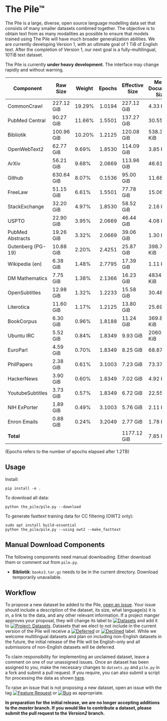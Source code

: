 # The Pile™

The Pile is a large, diverse, open source language modelling data set that consists of many smaller datasets combined together. The objective is to obtain text from as many modalities as possible to ensure that models trained using The Pile will have much broader generalization abilities. We are currently developing Version 1, with an ultimate goal of 1 TiB of English text. After the completion of Version 1, our next goal is a fully-multilingual, 10TiB text dataset.

The Pile is currently **under heavy development**. The interface may change rapidly and without warning. 


|    Component    | Raw Size |Weight|Epochs|Effective Size|Mean Document Size|
|-----------------|----------|------|-----:|--------------|------------------|
|CommonCrawl      |227.12 GiB|19.29%|1.0194|227.12 GiB    |4.33 KiB          |
|PubMed Central   |90.27 GiB |11.66%|1.5501|137.27 GiB    |30.55 KiB         |
|Bibliotik        |100.96 GiB|10.20%|1.2125|120.08 GiB    |538.36 KiB        |
|OpenWebText2     |62.77 GiB |9.69% |1.8530|114.09 GiB    |3.85 KiB          |
|ArXiv            |56.21 GiB |9.68% |2.0669|113.96 GiB    |46.61 KiB         |
|Github           |630.64 GiB|8.07% |0.1536|95.00 GiB     |11.68 KiB         |
|FreeLaw          |51.15 GiB |6.61% |1.5501|77.78 GiB     |15.06 KiB         |
|StackExchange    |32.20 GiB |4.97% |1.8530|58.52 GiB     |2.16 KiB          |
|USPTO            |22.90 GiB |3.95% |2.0669|46.44 GiB     |4.08 KiB          |
|PubMed Abstracts |19.26 GiB |3.32% |2.0669|39.06 GiB     |1.30 KiB          |
|Gutenberg (PG-19)|10.88 GiB |2.20% |2.4251|25.87 GiB     |398.73 KiB        |
|Wikipedia (en)   |6.38 GiB  |1.48% |2.7795|17.39 GiB     |1.11 KiB          |
|DM Mathematics   |7.75 GiB  |1.38% |2.1366|16.23 GiB     |48340.81 KiB      |
|OpenSubtitles    |12.98 GiB |1.32% |1.2233|15.58 GiB     |30.48 KiB         |
|Literotica       |11.60 GiB |1.17% |1.2125|13.80 GiB     |25.69 KiB         |
|BookCorpus       |6.30 GiB  |0.96% |1.8188|11.24 GiB     |369.87 KiB        |
|Ubuntu IRC       |5.52 GiB  |0.84% |1.8349|9.93 GiB      |2060.85 KiB       |
|EuroParl         |4.59 GiB  |0.70% |1.8349|8.25 GiB      |68.87 KiB         |
|PhilPapers       |2.38 GiB  |0.61% |3.1003|7.23 GiB      |73.37 KiB         |
|HackerNews       |3.90 GiB  |0.60% |1.8349|7.02 GiB      |4.92 KiB          |
|YoutubeSubtitles |3.73 GiB  |0.57% |1.8349|6.72 GiB      |22.55 KiB         |
|NIH ExPorter     |1.89 GiB  |0.49% |3.1003|5.76 GiB      |2.11 KiB          |
|Enron Emails     |0.88 GiB  |0.24% |3.2049|2.77 GiB      |1.78 KiB          |
|**Total**        |          |      |      |1177.12 GiB   |7.85 KiB          |








(Epochs refers to the number of epochs elapsed after 1.2TB)


## Usage


Install:

```
pip install -e .
```

To download all data:
```
python the_pile/pile.py --download
```

To generate fasttext training data for CC filtering (OWT2 only):
```
sudo apt install build-essential
python the_pile/pile.py --using owt2 --make_fasttext 
```

## Manual Download Components

The following components need manual downloading. Either download them or comment out from `pile.py`. 

 - **Bibliotik**: `books3.tar.gz` needs to be in the current directory. Download temporarily unavailable.

## Workflow

To propose a new dataset be added to the Pile, [open an issue](https://github.com/EleutherAI/The-Pile/issues/new). Your issue should include a description of the dataset, its size, what language(s) it is in, a link to the data, and any other relevant information. If a project manger approves your proposal, they will change its label to [![Datasets](https://img.shields.io/github/labels/EleutherAI/The-Pile/Dataset)](https://github.com/EleutherAI/The-Pile/labels/Dataset) and add it to [![Project: Datasets](https://img.shields.io/badge/Project-Datasets-lightgrey)](https://github.com/EleutherAI/The-Pile/projects/2). Datasets that we elect to not include in the current version of the Pile will receive a [![Deferred](https://img.shields.io/github/labels/EleutherAI/The-Pile/Deferred%20to%20v2)](https://github.com/EleutherAI/The-Pile/labels/Deferred%20to%20v2) or [![Declined](https://img.shields.io/github/labels/EleutherAI/The-Pile/Declined)](https://github.com/EleutherAI/The-Pile/labels/Declined) label. While we welcome multilingual  datasets and plan on including non-English datasets in the future, the initial release of the Pile will be English-only and all submissions of non-English datasets will be deferred.

To claim responsibility for implementing an unclaimed dataset, leave a comment on one of our unassigned issues. Once an dataset has been assigned to you, make the necessary changes to `datsets.py` and `pile.py` in a fork and submit a pull request. If you require, you can also submit a script for processing the data as shown [here](https://github.com/EleutherAI/pile_enron_emails).

To raise an issue that is not proposing a new dataset, open an issue with the tag [![Feature Request](https://img.shields.io/github/labels/EleutherAI/The-Pile/Feature%20Request)](https://github.com/EleutherAI/The-Pile/labels/Feature%20Request) or [![Bug](https://img.shields.io/github/labels/EleutherAI/The-Pile/Bug)](https://github.com/EleutherAI/The-Pile/labels/Bug) as appropriate.

**In preparation for the initial release, we are no longer accepting additions to the *master* branch. If you would like to contribute a dataset, please submit the pull request to the *Version2* branch.**
